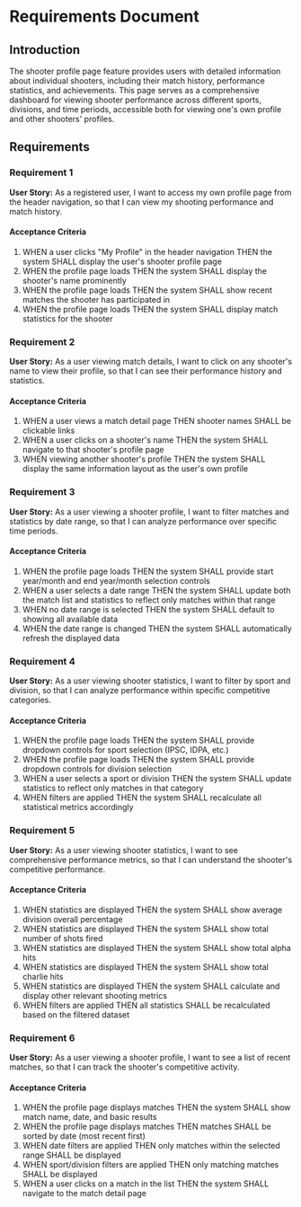# Requirements Document

## Introduction

The shooter profile page feature provides users with detailed information about individual shooters, including their match history, performance statistics, and achievements. This page serves as a comprehensive dashboard for viewing shooter performance across different sports, divisions, and time periods, accessible both for viewing one's own profile and other shooters' profiles.

## Requirements

### Requirement 1

**User Story:** As a registered user, I want to access my own profile page from the header navigation, so that I can view my shooting performance and match history.

#### Acceptance Criteria

1. WHEN a user clicks "My Profile" in the header navigation THEN the system SHALL display the user's shooter profile page
2. WHEN the profile page loads THEN the system SHALL display the shooter's name prominently
3. WHEN the profile page loads THEN the system SHALL show recent matches the shooter has participated in
4. WHEN the profile page loads THEN the system SHALL display match statistics for the shooter

### Requirement 2

**User Story:** As a user viewing match details, I want to click on any shooter's name to view their profile, so that I can see their performance history and statistics.

#### Acceptance Criteria

1. WHEN a user views a match detail page THEN shooter names SHALL be clickable links
2. WHEN a user clicks on a shooter's name THEN the system SHALL navigate to that shooter's profile page
3. WHEN viewing another shooter's profile THEN the system SHALL display the same information layout as the user's own profile

### Requirement 3

**User Story:** As a user viewing a shooter profile, I want to filter matches and statistics by date range, so that I can analyze performance over specific time periods.

#### Acceptance Criteria

1. WHEN the profile page loads THEN the system SHALL provide start year/month and end year/month selection controls
2. WHEN a user selects a date range THEN the system SHALL update both the match list and statistics to reflect only matches within that range
3. WHEN no date range is selected THEN the system SHALL default to showing all available data
4. WHEN the date range is changed THEN the system SHALL automatically refresh the displayed data

### Requirement 4

**User Story:** As a user viewing shooter statistics, I want to filter by sport and division, so that I can analyze performance within specific competitive categories.

#### Acceptance Criteria

1. WHEN the profile page loads THEN the system SHALL provide dropdown controls for sport selection (IPSC, IDPA, etc.)
2. WHEN the profile page loads THEN the system SHALL provide dropdown controls for division selection
3. WHEN a user selects a sport or division THEN the system SHALL update statistics to reflect only matches in that category
4. WHEN filters are applied THEN the system SHALL recalculate all statistical metrics accordingly

### Requirement 5

**User Story:** As a user viewing shooter statistics, I want to see comprehensive performance metrics, so that I can understand the shooter's competitive performance.

#### Acceptance Criteria

1. WHEN statistics are displayed THEN the system SHALL show average division overall percentage
2. WHEN statistics are displayed THEN the system SHALL show total number of shots fired
3. WHEN statistics are displayed THEN the system SHALL show total alpha hits
4. WHEN statistics are displayed THEN the system SHALL show total charlie hits
5. WHEN statistics are displayed THEN the system SHALL calculate and display other relevant shooting metrics
6. WHEN filters are applied THEN all statistics SHALL be recalculated based on the filtered dataset

### Requirement 6

**User Story:** As a user viewing a shooter profile, I want to see a list of recent matches, so that I can track the shooter's competitive activity.

#### Acceptance Criteria

1. WHEN the profile page displays matches THEN the system SHALL show match name, date, and basic results
2. WHEN the profile page displays matches THEN matches SHALL be sorted by date (most recent first)
3. WHEN date filters are applied THEN only matches within the selected range SHALL be displayed
4. WHEN sport/division filters are applied THEN only matching matches SHALL be displayed
5. WHEN a user clicks on a match in the list THEN the system SHALL navigate to the match detail page